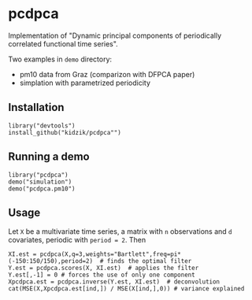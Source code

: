 # pcdpca

Implementation of "Dynamic principal components of periodically correlated functional time series".

Two examples in `demo` directory:

  - pm10 data from Graz (comparizon with DFPCA paper)
  - simplation with parametrized periodicity

## Installation

    library("devtools")
    install_github("kidzik/pcdpca"")

## Running a demo

    library("pcdpca")
    demo("simulation")
    demo("pcdpca.pm10")

## Usage

Let `X` be a multivariate time series, a matrix with `n` observations and `d` covariates, periodic with `period = 2`. Then

    XI.est = pcdpca(X,q=3,weights="Bartlett",freq=pi*(-150:150/150),period=2)  # finds the optimal filter
    Y.est = pcdpca.scores(X, XI.est)  # applies the filter
    Y.est[,-1] = 0 # forces the use of only one component
    Xpcdpca.est = pcdpca.inverse(Y.est, XI.est)  # deconvolution
    cat(MSE(X,Xpcdpca.est[ind,]) / MSE(X[ind,],0)) # variance explained
